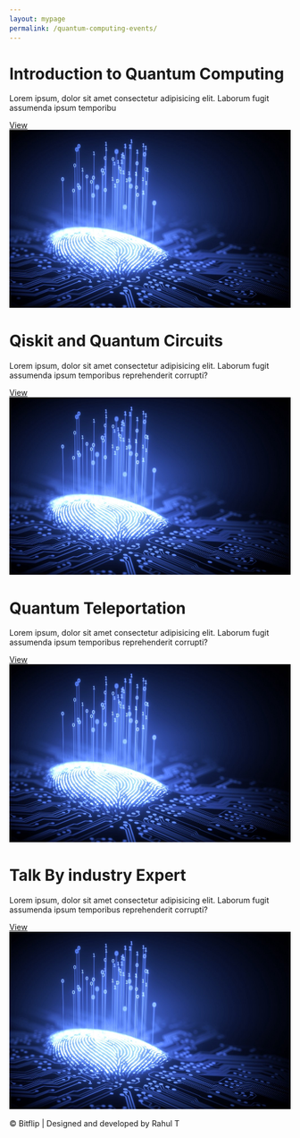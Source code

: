 ```yaml
---
layout: mypage
permalink: /quantum-computing-events/
---
```


<style>

</style>

<div class="event-container">
    <div class="box-event">
        <h1>Introduction to Quantum Computing </h1>
        <p>Lorem ipsum, dolor sit amet consectetur adipisicing elit. Laborum fugit assumenda ipsum temporibu</p>
        <i class="fa fa-angle-right"></i><a href="/events/intro-qc">View</a>
        <img src="/static/images/quantum-com.jpeg" alt="">
    </div>
    <div class="box-event">
        <h1>Qiskit and Quantum Circuits</h1>
        <p>Lorem ipsum, dolor sit amet consectetur adipisicing elit. Laborum fugit assumenda ipsum temporibus reprehenderit corrupti?</p>
        <i class="fa fa-angle-right"></i><a href="/events/quantum-computing-2">View</a>
        <img src="/static/images/quantum-com.jpeg" alt="">
    </div>
    <div class="box-event">
        <h1>Quantum Teleportation</h1>
        <p>Lorem ipsum, dolor sit amet consectetur adipisicing elit. Laborum fugit assumenda ipsum temporibus reprehenderit corrupti?</p>
        <i class="fa fa-angle-right"></i><a href="/events/quantum-computing-3">View</a>
        <img src="/static/images/quantum-com.jpeg" alt="">
    </div>
    <div class="box-event">
        <h1>Talk By industry Expert</h1>
        <p>Lorem ipsum, dolor sit amet consectetur adipisicing elit. Laborum fugit assumenda ipsum temporibus reprehenderit corrupti?</p>
        <i class="fa fa-angle-right"></i><a href="/events/talk-by-expert">View</a>
        <img src="/static/images/quantum-com.jpeg" alt="">
    </div>
</div>
<p id="footer">&copy; Bitflip | Designed and developed by Rahul T</p> 
